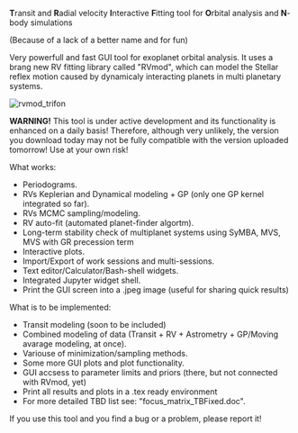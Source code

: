 
**T**ransit and **R**adial velocity **I**nteractive **F**itting tool for **O**rbital analysis and **N**-body simulations

(Because of a lack of a better name and for fun)

Very powerfull and fast GUI tool for exoplanet orbital analysis. It uses a brang new RV fitting library called "RVmod", which can model the Stellar reflex motion caused by dynamicaly interacting planets in multi planetary systems.

![rvmod_trifon](https://user-images.githubusercontent.com/44244057/50479747-609d0580-09d8-11e9-8a3c-a79ef78d682c.jpg)

**WARNING!** This tool is under active development and its functionality is enhanced on a daily basis! Therefore, although very unlikely, the version you download today may not be fully compatible with the version uploaded tomorrow! Use at your own risk!

What works:

* Periodograms.
* RVs Keplerian and Dynamical modeling + GP (only one GP kernel integrated so far).
* RVs MCMC sampling/modeling.
* RV auto-fit (automated planet-finder algortm).
* Long-term stability check of multiplanet systems using SyMBA, MVS, MVS with GR precession term
* Interactive plots.
* Import/Export of work sessions and multi-sessions. 
* Text editor/Calculator/Bash-shell widgets.
* Integrated Jupyter widget shell.
* Print the GUI screen into a .jpeg image (useful for sharing quick results)

What is to be implemented:

* Transit modeling (soon to be included)
* Combined modeling of data (Transit + RV + Astrometry +  GP/Moving avarage modeling, at once). 
* Variouse of minimization/sampling methods.
* Some more GUI plots and plot functionality.
* GUI accsess to parameter limits and priors (there, but not connected with RVmod, yet)
* Print all results and plots in a .tex ready environment
* For more detailed TBD list see: "focus_matrix_TBFixed.doc".

If you use this tool and you find a bug or a problem, please report it!
